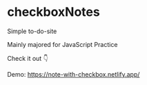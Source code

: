 # checkboxNotes

Simple to-do-site

Mainly majored for JavaScript Practice

Check it out 👇

Demo: https://note-with-checkbox.netlify.app/
